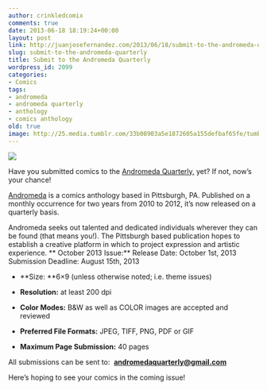 ```yaml
---
author: crinkledcomix
comments: true
date: 2013-06-18 18:19:24+00:00
layout: post
link: http://juanjosefernandez.com/2013/06/18/submit-to-the-andromeda-quarterly/
slug: submit-to-the-andromeda-quarterly
title: Submit to the Andromeda Quarterly
wordpress_id: 2099
categories:
- Comics
tags:
- andromeda
- andromeda quarterly
- anthology
- comics anthology
old: true
image: http://25.media.tumblr.com/33b08903a5e1872605a155defbaf65fe/tumblr_moloubmvhF1rc4waeo1_400.gif
---
```


![](http://25.media.tumblr.com/33b08903a5e1872605a155defbaf65fe/tumblr_moloubmvhF1rc4waeo1_400.gif)




Have you submitted comics to the [Andromeda Quarterly,](http://littletired.wordpress.com/whats-andromeda/) yet? If not, now’s your chance!

[Andromeda](https://www.facebook.com/pages/Andromeda-Quarterly/122087897831664?fref=ts) is a comics anthology based in Pittsburgh, PA. Published on a monthly occurrence for two years from 2010 to 2012, it’s now released on a quarterly basis.

Andromeda seeks out talented and dedicated individuals wherever they can be found (that means you!). The Pittsburgh based publication hopes to establish a creative platform in which to project expression and artistic experience.
**
October 2013 Issue:**
Release Date: October 1st, 2013
Submission Deadline: August 15th, 2013



	
  * **Size: **6×9 (unless otherwise noted; i.e. theme issues)

	
  * **Resolution:** at least 200 dpi

	
  * **Color Modes:** B&W as well as COLOR images are accepted and reviewed

	
  * **Preferred File Formats:** JPEG, TIFF, PNG, PDF or GIF

	
  * **Maximum Page Submission:** 40 pages


All submissions can be sent to:  **[andromedaquarterly@gmail.com](mailto:andromedaquarterly@gmail.com)**


Here’s hoping to see your comics in the coming issue!




